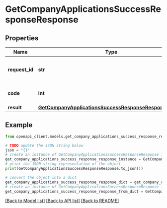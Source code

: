 # GetCompanyApplicationsSuccessResponseResponse


## Properties

Name | Type | Description | Notes
------------ | ------------- | ------------- | -------------
**request_id** | **str** | An arbitrary value sent with the request. | [optional] 
**code** | **int** | Successful response code | 
**result** | [**GetCompanyApplicationsSuccessResponseResponseResult**](GetCompanyApplicationsSuccessResponseResponseResult.md) |  | 

## Example

```python
from openapi_client.models.get_company_applications_success_response_response import GetCompanyApplicationsSuccessResponseResponse

# TODO update the JSON string below
json = "{}"
# create an instance of GetCompanyApplicationsSuccessResponseResponse from a JSON string
get_company_applications_success_response_response_instance = GetCompanyApplicationsSuccessResponseResponse.from_json(json)
# print the JSON string representation of the object
print(GetCompanyApplicationsSuccessResponseResponse.to_json())

# convert the object into a dict
get_company_applications_success_response_response_dict = get_company_applications_success_response_response_instance.to_dict()
# create an instance of GetCompanyApplicationsSuccessResponseResponse from a dict
get_company_applications_success_response_response_from_dict = GetCompanyApplicationsSuccessResponseResponse.from_dict(get_company_applications_success_response_response_dict)
```
[[Back to Model list]](../README.md#documentation-for-models) [[Back to API list]](../README.md#documentation-for-api-endpoints) [[Back to README]](../README.md)


